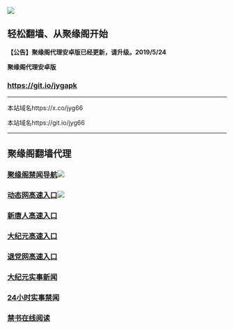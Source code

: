 ![](https://raw.githubusercontent.com/hao369/a/master/j.jpg)



## 轻松翻墙、从聚缘阁开始



**【公告】聚缘阁代理安卓版已经更新，请升级。2019/5/24**

 
**聚缘阁代理安卓版**
### https://git.io/jygapk  

***

本站域名https://x.co/jyg66 

本站域名https://git.io/jyg66



***




## 聚缘阁翻墙代理 



### [聚缘阁禁闻导航](https://muddy-boat-180d.gsreww.workers.dev/-----https://hy.acwerw.tk/)![](https://tup.vraet.cf/jyg.gif)

### [动态网高速入口](https://662.nhhc.com.au)![](https://tup.vraet.cf/jygdl.gif)


### [新唐人高速入口](https://662.nhhc.com.au)

### [大纪元高速入口](https://662.nhhc.com.au)

### [退党网高速入口](https://662.nhhc.com.au)






### [大纪元实事新闻](https://git.io/fjmgE)

### [24小时实事禁闻](https://git.io/fj3Go)

### [禁书在线阅读](https://git.io/fjJ5Z)






